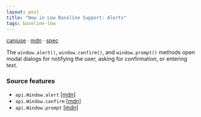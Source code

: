 ```yaml
---
layout: post
title: "New in Low Baseline Support: Alerts"
tags: baseline-low
---
```


[caniuse](https://caniuse.com/?search=alerts) · [mdn](https://developer.mozilla.org/en-US/search?q=Alerts) · [spec](https://html.spec.whatwg.org/multipage/timers-and-user-prompts.html#user-prompts)

The `window.alert()`, `window.confirm()`, and `window.prompt()` methods open modal dialogs for notifying the user, asking for confirmation, or entering text.

### Source features

- ``api.Window.alert`` [[mdn]](https://developer.mozilla.org/en-US/search?q=api.Window.alert)
- ``api.Window.confirm`` [[mdn]](https://developer.mozilla.org/en-US/search?q=api.Window.confirm)
- ``api.Window.prompt`` [[mdn]](https://developer.mozilla.org/en-US/search?q=api.Window.prompt)
